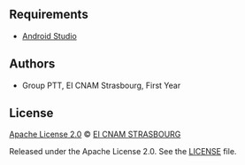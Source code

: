 ## Requirements

- [Android Studio](https://developer.android.com/studio)


## Authors

- Group PTT, EI CNAM Strasbourg, First Year


##  License

[Apache License 2.0](LICENSE) © [EI CNAM STRASBOURG](https://lecnam.net/)

Released under the Apache License 2.0. See the [LICENSE](https://github.com/codecentric/springboot-sample-app/blob/master/LICENSE) file.

